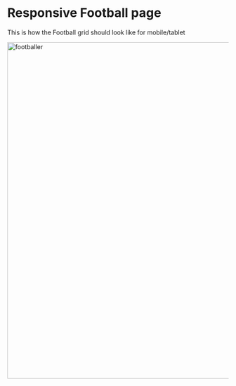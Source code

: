 # Responsive Football page
This is how the Football grid should look like for mobile/tablet


<img width="600" height="767" alt="footballer" src="https://github.com/user-attachments/assets/8afbe582-4270-44a0-b771-72f3b2b58e79" />
